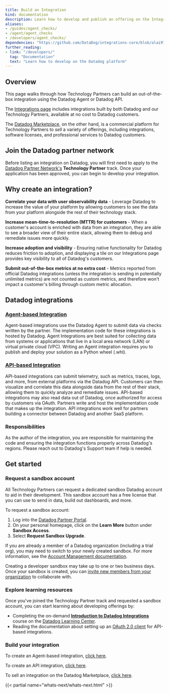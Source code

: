 ```yaml
---
title: Build an Integration
kind: documentation
description: Learn how to develop and publish an offering on the Integrations page.
aliases:
- /guides/agent_checks/
- /agent/agent_checks
- /developers/agent_checks/
dependencies: "https://github.com/DataDog/integrations-core/blob/alai97/add-marketplace-documentation/docs/dev/README.md"
further_reading:
- link: "/developers/"
  tag: "Documentation"
  text: "Learn how to develop on the Datadog platform"
---
```


## Overview

This page walks through how Technology Partners can build an out-of-the-box integration using the Datadog Agent or Datadog API. 

The [Integrations page][3] includes integrations built by both Datadog and our Technology Partners, available at no cost to Datadog customers. 

The [Datadog Marketplace][4], on the other hand, is a commercial platform for Technology Partners to _sell_ a variety of offerings, including integrations, software licenses, and professional services to Datadog customers.

## Join the Datadog partner network

Before listing an integration on Datadog, you will first need to apply to the [Datadog Partner Network's][5] **Technology Partner** track. Once your application has been approved, you can begin to develop your integration.

## Why create an integration?

**Correlate your data with user observability data** - Leverage Datadog to increase the value of your platform by  allowing customers to see the data from your platform alongside the rest of their technology stack.

**Increase mean-time-to-resolution (MTTR) for customers** - When a customer's account is enriched with data from an integration, they are able to see a broader view of their entire stack, allowing them to debug and remediate issues more quickly. 

**Increase adoption and visibility** - Ensuring native functionality for Datadog reduces friction to adoption, and displaying a tile on our Integrations page provides key visibility to all of Datadog's customers.

**Submit out-of-the-box metrics at no extra cost** - Metrics reported from official Datadog integrations (unless the integration is sending in potentially unlimited metrics) are not counted as custom metrics, and therefore won't impact a customer's billing through custom metric allocation.

## Datadog integrations

### [Agent-based Integration][2]
Agent-based integrations use the Datadog Agent to submit data via checks written by the partner. The implementation code for these integrations is hosted by Datadog. Agent Integrations are best suited for collecting data from systems or applications that live in a local area network (LAN) or virtual private cloud (VPC). Writing an Agent integration requires you to publish and deploy your solution as a Python wheel (.whl).

### [API-based Integration][1]
API-based integrations can submit telemetry, such as metrics, traces, logs, and more, from external platforms via the Datadog API. Customers can then visualize and correlate this data alongside data from the rest of their stack, allowing them to quickly analyze and remediate issues. API-based integrations may also read data out of Datadog, once authorized for access by customers via OAuth. Partners write and host the implementation code that makes up the integration. API integrations work well for partners building a connector between Datadog and another SaaS platform.

### Responsibilities
As the author of the integration, you are responsible for maintaining the code and ensuring the integration functions properly across Datadog's regions. Please reach out to Datadog's Support team if help is needed.

## Get started 

### Request a sandbox account

All Technology Partners can request a dedicated sandbox Datadog account to aid in their development. This sandbox account has a free license that you can use to send in data, build out dashboards, and more. 

To request a sandbox account:

1. Log into the [Datadog Partner Portal][5].
2. On your personal homepage, click on the **Learn More** button under **Sandbox Access**.
3. Select **Request Sandbox Upgrade**.

<div class="alert alert-info">If you are already a member of a Datadog organization (including a trial org), you may need to switch to your newly created sandbox. For more information, see the <a href="https://docs.datadoghq.com/account_management/org_switching/">Account Management documentation</a>.</div>

Creating a developer sandbox may take up to one or two business days. Once your sandbox is created, you can [invite new members from your organization][6] to collaborate with.

### Explore learning resources

Once you've joined the Technology Partner track and requested a sandbox account, you can start learning about developing offerings by:

* Completing the on-demand [**Introduction to Datadog Integrations**][7] course on the [Datadog Learning Center][8].
* Reading the documentation about setting up an [OAuth 2.0 client][9] for API-based integrations.

### Build your integration

To create an Agent-based integration, [click here][2].

To create an API integration, [click here][1].

To sell an integration on the Datadog Marketplace, [click here][4].





{{< partial name="whats-next/whats-next.html" >}}

[1]: https://docs.datadoghq.com/developers/integrations/api_integration/
[2]: https://docs.datadoghq.com/developers/integrations/agent_integration/
[3]: https://docs.datadoghq.com/integrations/
[4]: https://docs.datadoghq.com/developers/integrations/marketplace_offering/
[5]: https://partners.datadoghq.com/
[6]: /account_management/users/#add-new-members-and-manage-invites
[7]: https://learn.datadoghq.com/courses/intro-to-integrations
[8]: https://learn.datadoghq.com/
[9]: https://docs.datadoghq.com/developers/authorization/